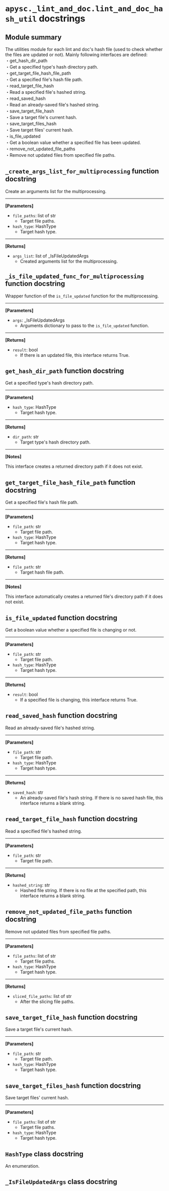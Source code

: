 # `apysc._lint_and_doc.lint_and_doc_hash_util` docstrings

## Module summary

The utilities module for each lint and doc's hash file (used to check whether the files are updated or not). Mainly following interfaces are defined: <br>・get_hash_dir_path <br> ・Get a specified type's hash directory path. <br>・get_target_file_hash_file_path <br> ・Get a specified file's hash file path. <br>・read_target_file_hash <br> ・Read a specified file's hashed string. <br>・read_saved_hash <br> ・Read an already-saved file's hashed string. <br>・save_target_file_hash <br> ・Save a target file's current hash. <br>・save_target_files_hash <br> ・Save target files' current hash. <br>・is_file_updated <br> ・Get a boolean value whether a specified file has been updated. <br>・remove_not_updated_file_paths <br> ・Remove not updated files from specified file paths.

## `_create_args_list_for_multiprocessing` function docstring

Create an arguments list for the multiprocessing.<hr>

**[Parameters]**

- `file_paths`: list of str
  - Target file paths.
- `hash_type`: HashType
  - Target hash type.

<hr>

**[Returns]**

- `args_list`: list of _IsFileUpdatedArgs
  - Created arguments list for the multiprocessing.

## `_is_file_updated_func_for_multiprocessing` function docstring

Wrapper function of the `is_file_updated` function for the multiprocessing.<hr>

**[Parameters]**

- `args`: _IsFileUpdatedArgs
  - Arguments dictionary to pass to the `is_file_updated` function.

<hr>

**[Returns]**

- `result`: bool
  - If there is an updated file, this interface returns True.

## `get_hash_dir_path` function docstring

Get a specified type's hash directory path.<hr>

**[Parameters]**

- `hash_type`: HashType
  - Target hash type.

<hr>

**[Returns]**

- `dir_path`: str
  - Target type's hash directory path.

<hr>

**[Notes]**

This interface creates a returned directory path if it does not exist.

## `get_target_file_hash_file_path` function docstring

Get a specified file's hash file path.<hr>

**[Parameters]**

- `file_path`: str
  - Target file path.
- `hash_type`: HashType
  - Target hash type.

<hr>

**[Returns]**

- `file_path`: str
  - Target hash file path.

<hr>

**[Notes]**

This interface automatically creates a returned file's directory path if it does not exist.

## `is_file_updated` function docstring

Get a boolean value whether a specified file is changing or not.<hr>

**[Parameters]**

- `file_path`: str
  - Target file path.
- `hash_type`: HashType
  - Target hash type.

<hr>

**[Returns]**

- `result`: bool
  - If a specified file is changing, this interface returns True.

## `read_saved_hash` function docstring

Read an already-saved file's hashed string.<hr>

**[Parameters]**

- `file_path`: str
  - Target file path.
- `hash_type`: HashType
  - Target hash type.

<hr>

**[Returns]**

- `saved_hash`: str
  - An already-saved file's hash string. If there is no saved hash file, this interface returns a blank string.

## `read_target_file_hash` function docstring

Read a specified file's hashed string.<hr>

**[Parameters]**

- `file_path`: str
  - Target file path.

<hr>

**[Returns]**

- `hashed_string`: str
  - Hashed file string. If there is no file at the specified path, this interface returns a blank string.

## `remove_not_updated_file_paths` function docstring

Remove not updated files from specified file paths.<hr>

**[Parameters]**

- `file_paths`: list of str
  - Target file paths.
- `hash_type`: HashType
  - Target hash type.

<hr>

**[Returns]**

- `sliced_file_paths`: list of str
  - After the slicing file paths.

## `save_target_file_hash` function docstring

Save a target file's current hash.<hr>

**[Parameters]**

- `file_path`: str
  - Target file path.
- `hash_type`: HashType
  - Target hash type.

## `save_target_files_hash` function docstring

Save target files' current hash.<hr>

**[Parameters]**

- `file_paths`: list of str
  - Target file paths.
- `hash_type`: HashType
  - Target hash type.

## `HashType` class docstring

An enumeration.

## `_IsFileUpdatedArgs` class docstring